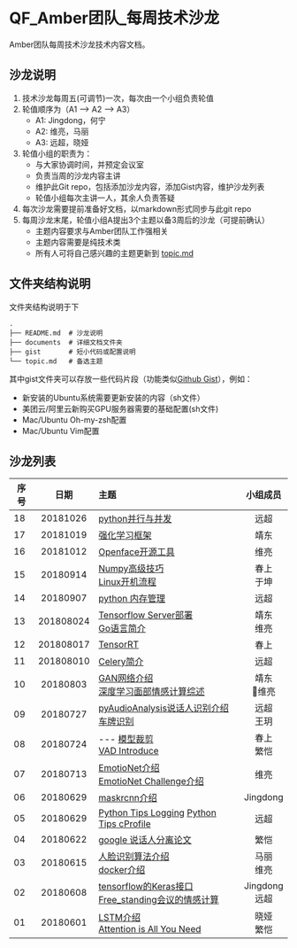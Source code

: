 # QF_Amber团队_每周技术沙龙


Amber团队每周技术沙龙技术内容文档。
## 沙龙说明
1. 技术沙龙每周五(可调节)一次，每次由一个小组负责轮值
2. 轮值顺序为（A1 --> A2 --> A3）
    - A1: Jingdong，何宁
    - A2: 维亮，马丽
    - A3: 远超，晓娅
3. 轮值小组的职责为：
    - 与大家协调时间，并预定会议室
    - 负责当周的沙龙内容主讲
    - 维护此Git repo，包括添加沙龙内容，添加Gist内容，维护沙龙列表
    - 轮值小组每次主讲一人，其余人负责答疑
4. 每次沙龙需要提前准备好文档，以markdown形式同步与此git repo
5. 每周沙龙末尾，轮值小组A提出3个主题以备3周后的沙龙（可提前确认）
    - 主题内容要求与Amber团队工作强相关
    - 主题内容需要是纯技术类
    - 所有人可将自己感兴趣的主题更新到 [topic.md](https://github.com/duyuanchao/QF_Amber_TechWeekly/blob/master/topic.md)

## 文件夹结构说明
文件夹结构说明于下
```
.
├── README.md  # 沙龙说明
├── documents  # 详细文档文件夹
├── gist       # 短小代码或配置说明
└── topic.md   # 备选主题
```
其中gist文件夹可以存放一些代码片段（功能类似[Github Gist](https://gist.github.com/)），例如：
- 新安装的Ubuntu系统需要更新安装的内容（sh文件）
- 美团云/阿里云新购买GPU服务器需要的基础配置(sh文件)
- Mac/Ubuntu Oh-my-zsh配置
- Mac/Ubuntu Vim配置

## 沙龙列表

| 序号 | 日期 | 主题 | 小组成员 |
| - | :-: |:- | :-: |
| 18 |20181026|[ python并行与并发 ](https://github.com/qingfan-amber/weekly-tech-salon/blob/master/documents/) | 远超 |
| 17 |20181019|[ 强化学习框架 ](https://github.com/qingfan-amber/weekly-tech-salon/blob/master/documents/) | 靖东 |
| 16 |20181012|[ Openface开源工具 ](https://github.com/qingfan-amber/weekly-tech-salon/blob/master/documents/) | 维亮 |
| 15 |20180914|[Numpy高级技巧](https://github.com/qingfan-amber/weekly-tech-salon/blob/master/documents/)<br>[Linux开机流程](https://github.com/qingfan-amber/weekly-tech-salon/blob/master/documents/) | 春上<br>于坤 |
| 14 |20180907|[python 内存管理](https://github.com/qingfan-amber/weekly-tech-salon/blob/master/documents/python_memory_control.md) | 远超 |
| 13 |201808024|[Tensorflow Server部署](https://github.com/qingfan-amber/weekly-tech-salon/)<br>[Go语言简介](https://github.com/qingfan-amber/weekly-tech-salon/blob/master/documents/Go%E8%AF%AD%E8%A8%80%E7%BC%96%E7%A8%8B.pdf) | 靖东<br>维亮 |
| 12 |201808017|[TensorRT](https://github.com/qingfan-amber/weekly-tech-salon/) | 春上 |
| 11 |201808010|[Celery简介](https://github.com/qingfan-amber/weekly-tech-salon/blob/master/documents/celery_intro.md) | 远超 |
| 10 |20180803|[GAN网络介绍](https://github.com/qingfan-amber/weekly-tech-salon/blob/master/documents/GAN.pdf)<br>[深度学习面部情感计算综述](https://github.com/qingfan-amber/weekly-tech-salon/blob/master/documents/Deep%20Facial%20Expression%20Recognition-%20A%20Survey.pdf) | 靖东<br>维亮 |
| 09 |20180727|[pyAudioAnalysis说话人识别介绍](https://github.com/qingfan-amber/weekly-tech-salon/blob/master/documents/pyAudioAnalysis_speaker_diarization.md)<br>[车牌识别](https://github.com/qingfan-amber/weekly-tech-salon/blob/master/documents/car_recognition.pdf) | 远超<br>王玥 |
| 08 |20180724|--- [模型裁剪](https://github.com/qingfan-amber/weekly-tech-salon/blob/master/documents/Pruning%20Introduction.pdf)<br>[VAD Introduce](https://github.com/qingfan-amber/weekly-tech-salon/blob/master/documents/introduction_of_VAD.pdf)| 春上<br>繁恺 |
| 07 |20180713|[EmotioNet介绍](https://github.com/qingfan-amber/weekly-tech-salon/blob/master/documents/EmotioNet.pdf) <br>[EmotioNet Challenge介绍](https://github.com/qingfan-amber/weekly-tech-salon/blob/master/documents/EmotioNet%20Challenge.pdf) | 维亮 |
| 06 |20180629|[maskrcnn介绍](https://github.com/qingfan-amber/weekly-tech-salon/blob/master/documents/mask.pdf) | Jingdong |
| 05 |20180629|[Python Tips Logging](https://github.com/qingfan-amber/weekly-tech-salon/blob/master/documents/python_tips_logging.md) [Python Tips cProfile](https://github.com/qingfan-amber/weekly-tech-salon/blob/master/documents/python_tips_cprofile.ipynb)  | 远超 |
| 04 |20180622|[google 说话人分离论文](https://github.com/qingfan-amber/weekly-tech-salon/blob/master/documents/%E3%80%8C%E9%B8%A1%E5%B0%BE%E9%85%92%E4%BC%9A%E6%95%88%E5%BA%94%E3%80%8D%EF%BC%9A%E4%B8%80%E4%B8%AA%E9%9F%B3%E9%A2%91-%E8%A7%86%E8%A7%89%E8%AF%AD%E9%9F%B3%E5%88%86%E7%A6%BB%E6%A8%A1%E5%9E%8B.pdf)  | 繁恺 |
| 03 |20180615|[人脸识别算法介绍](https://github.com/qingfan-amber/weekly-tech-salon/blob/master/documents/ArcFace%E8%AE%BA%E6%96%87.pdf) <br>[docker介绍](https://github.com/qingfan-amber/weekly-tech-salon/blob/master/documents/Docker%E6%80%BB%E7%BB%93.md) | 马丽 <br> 维亮 |
| 02 | 20180608|[tensorflow的Keras接口](https://github.com/qingfan-amber/weekly-tech-salon/blob/master/documents/keras-JD.pdf)<br> [Free_standing会议的情感计算](https://github.com/qingfan-amber/weekly-tech-salon/blob/master/documents/affective_free_standing_conversation.md)| Jingdong <br> 远超 |
| 01 | 20180601|[LSTM介绍](https://github.com/qingfan-amber/weekly-tech-salon/blob/master/documents/lstm-understanding-applications.pdf)<br> [Attention is All You Need](https://github.com/qingfan-amber/weekly-tech-salon/blob/master/documents/attention%20is%20all%20you%20need.md)| 晓娅 <br> 繁恺 |
